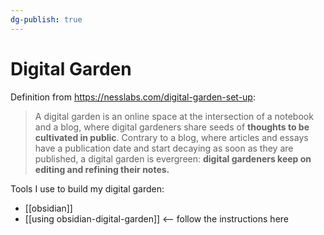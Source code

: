 ```yaml
---
dg-publish: true
---
```

# Digital Garden

Definition from <https://nesslabs.com/digital-garden-set-up>:

> A digital garden is an online space at the intersection of a notebook and a blog, where digital gardeners share seeds of **thoughts to be cultivated in public**. Contrary to a blog, where articles and essays have a publication date and start decaying as soon as they are published, a digital garden is evergreen: **digital gardeners keep on editing and refining their notes.**


Tools I use to build my digital garden:

- [[obsidian]]
- [[using obsidian-digital-garden]] <-- follow the instructions here
